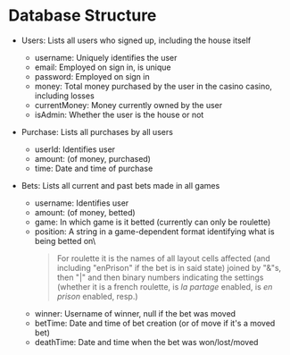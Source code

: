 # Database Structure

+ Users: Lists all users who signed up, including the house itself
    + username: Uniquely identifies the user
    + email: Employed on sign in, is unique
    + password: Employed on sign in
    + money: Total money purchased by the user in the casino casino, including losses
    + currentMoney: Money currently owned by the user
    + isAdmin: Whether the user is the house or not

+ Purchase: Lists all purchases by all users
    + userId: Identifies user
    + amount: (of money, purchased)
    + time: Date and time of purchase

+ Bets: Lists all current and past bets made in all games
    + username: Identifies user
    + amount: (of money, betted)
    + game: In which game is it betted (currently can only be roulette)
    + position: A string in a game-dependent format identifying what is being betted on\
        > For roulette it is the names of all layout cells affected (and including "enPrison" if the bet is in said state) joined by "&"s, then "|" and then binary numbers indicating the settings (whether it is a french roulette, is _la partage_ enabled, is _en prison_ enabled, resp.)
    + winner: Username of winner, null if the bet was moved
    + betTime: Date and time of bet creation (or of move if it's a moved bet)
    + deathTime: Date and time when the bet was won/lost/moved
